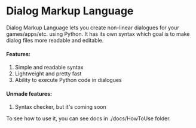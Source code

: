 
# Dialog Markup Language

Dialog Markup Language lets you create non-linear dialogues for your
games/apps/etc. using Python. It has its own syntax which goal is to make dialog
files more readable and editable.

#### Features:
1. Simple and readable syntax
2. Lightweight and pretty fast
3. Ability to execute Python code in dialogues

#### Unmade features:
1. Syntax checker, but it's coming soon

To see how to use it, you can see docs in ./docs/HowToUse folder.
